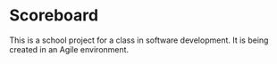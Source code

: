 # Scoreboard
This is a school project for a class in software development. It is being created in an Agile environment.
